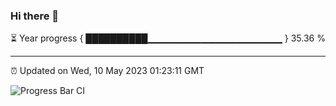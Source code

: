 ### Hi there 👋

⏳ Year progress { ██████████▁▁▁▁▁▁▁▁▁▁▁▁▁▁▁▁▁▁▁▁ } 35.36 %

---

⏰ Updated on Wed, 10 May 2023 01:23:11 GMT

![Progress Bar CI](https://github.com/ZhaoGui/ZhaoGui/workflows/Progress%20Bar%20CI/badge.svg)
